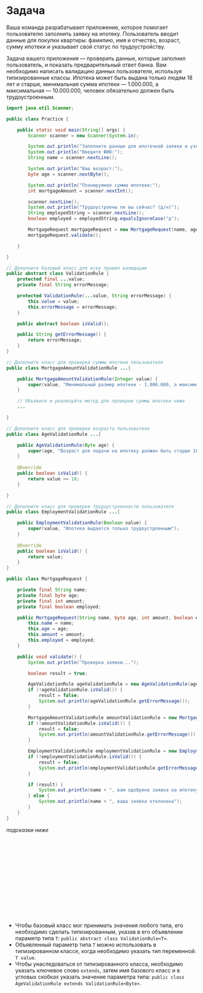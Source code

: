 # Задача

Ваша команда разрабатывает приложение, которое помогает пользователю заполнить заявку на ипотеку. Пользователь вводит
данные для покупки квартиры: фамилию, имя и отчество, возраст, сумму ипотеки и указывает свой статус по трудоустройству.

Задача вашего приложения — проверить данные, которые заполнил пользователь, и показать предварительный ответ банка.
Вам необходимо написать валидацию данных пользователя, используя типизированные классы. Ипотека может быть выдана только
людям 18 лет и старше, минимальная сумма ипотеки — 1.000.000, а максимальная — 10.000.000, человек обязательно должен
быть трудоустроенным.

```java
import java.util.Scanner;

public class Practice {

    public static void main(String[] args) {
        Scanner scanner = new Scanner(System.in);

        System.out.println("Заполните данные для ипотечной заявки и узнайте статус одобрения");
        System.out.println("Введите ФИО:");
        String name = scanner.nextLine();

        System.out.println("Ваш возраст:");
        byte age = scanner.nextByte();

        System.out.println("Планируемая сумма ипотеки:");
        int mortgageAmount = scanner.nextInt();

        scanner.nextLine();
        System.out.println("Трудоустроены ли вы сейчас? (д/н)");
        String employedString = scanner.nextLine();
        boolean employed = employedString.equalsIgnoreCase("д");

        MortgageRequest mortgageRequest = new MortgageRequest(name, age, mortgageAmount, employed);
        mortgageRequest.validate();

    }

}
```

```java
// Дополните базовый класс для всех правил валидации
public abstract class ValidationRule {
    protected final ...value;
    private final String errorMessage;

    protected ValidationRule(...value, String errorMessage) {
        this.value = value;
        this.errorMessage = errorMessage;
    }

    public abstract boolean isValid();

    public String getErrorMessage() {
        return errorMessage;
    }
}
```

```java
// Дополните класс для проверки суммы ипотеки пользователя
public class MortgageAmountValidationRule ...{

    public MortgageAmountValidationRule(Integer value) {
        super(value, "Минимальный размер ипотеки - 1.000.000, а максимальный - 10.000.000");
    }

    // Объявите и реализуйте метод для проверки суммы ипотеки ниже
    ...

}
```

```java
// Дополните класс для проверки возраста пользователя
public class AgeValidationRule ...{

    public AgeValidationRule(Byte age) {
        super(age, "Возраст для подачи на ипотеку должен быть старше 18 лет");
    }
    
    @Override
    public boolean isValid() {
        return value >= 18;
    }

}
```

```java
// Дополните класс для проверки трудоустроенности пользователя
public class EmploymentValidationRule ...{

    public EmploymentValidationRule(Boolean value) {
        super(value, "Ипотека выдается только трудоустроенным");
    }
    
    @Override
    public boolean isValid() {
        return value;
    }
}
```

```java
public class MortgageRequest {

    private final String name;
    private final byte age;
    private final int amount;
    private final boolean employed;

    public MortgageRequest(String name, byte age, int amount, boolean employed) {
        this.name = name;
        this.age = age;
        this.amount = amount;
        this.employed = employed;
    }

    public void validate() {
        System.out.println("Проверка заявки...");

        boolean result = true;

        AgeValidationRule ageValidationRule = new AgeValidationRule(age);
        if (!ageValidationRule.isValid()) {
            result = false;
            System.out.println(ageValidationRule.getErrorMessage());
        }

        MortgageAmountValidationRule amountValidationRule = new MortgageAmountValidationRule(amount);
        if (!amountValidationRule.isValid()) {
            result = false;
            System.out.println(amountValidationRule.getErrorMessage());
        }

        EmploymentValidationRule employmentValidationRule = new EmploymentValidationRule(employed);
        if (!employmentValidationRule.isValid()) {
            result = false;
            System.out.println(employmentValidationRule.getErrorMessage());
        }

        if (result) {
            System.out.println(name + ", вам одобрена заявка на ипотеку!");
        } else {
            System.out.println(name + ", ваша заявка отклонена");
        }
    }
}
```

_подсказки ниже_
<br><br><br><br><br><br><br><br><br><br><br><br><br><br>

- Чтобы базовый класс мог принимать значения любого типа, его необходимо сделать типизированным, указав в его объявлении
  параметр типа `T`: `public abstract class ValidationRule<T>`.
- Объявленный параметр типа `T` можно использовать в типизированном классе, когда необходимо указать тип переменной: `T
  value`.
- Чтобы унаследоваться от типизированного класса, необходимо указать ключевое слово `extends`, затем имя базового класс и
  в угловых скобках указать значение параметра типа: `public class AgeValidationRule extends ValidationRule<Byte>`.